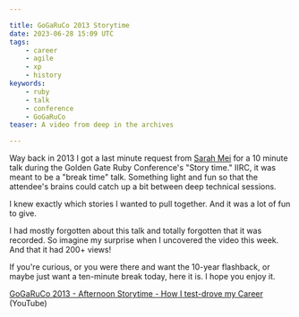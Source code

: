 ```yaml
---

title: GoGaRuCo 2013 Storytime
date: 2023-06-28 15:09 UTC
tags: 
    - career
    - agile
    - xp
    - history
keywords:
    - ruby
    - talk
    - conference
    - GoGaRuCo
teaser: A video from deep in the archives    

---
```


[yt]: https://www.youtube.com/watch?v=ueeZKPGNk6I
[sm]: https://ruby.social/@sarahmei 

Way back in 2013 I got a last minute request from [Sarah Mei][sm] for a 10 minute talk during the Golden Gate Ruby Conference's "Story time." IIRC, it was meant to be a "break time" talk. Something light and fun so that the attendee's brains could catch up a bit between deep technical sessions.

I knew exactly which stories I wanted to pull together. And it was a lot of fun to give.

I had mostly forgotten about this talk and totally forgotten that it was recorded. So imagine my surprise when I 
uncovered the video this week. And that it had 200+ views!

If you're curious, or you were there and want the 10-year flashback, or maybe just want a ten-minute break today, 
here it is. I hope you enjoy it.

[GoGaRuCo 2013 - Afternoon Storytime - How I test-drove my Career][yt] (YouTube)
 
